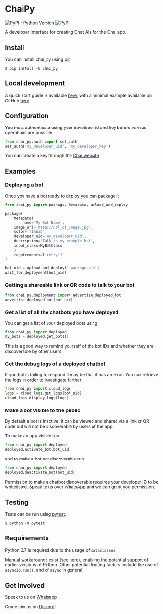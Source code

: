 # ChaiPy

![PyPI - Python Version](https://img.shields.io/pypi/pyversions/chaipy)
![PyPI](https://img.shields.io/pypi/v/chaipy)

A developer interface for creating Chat AIs for the Chai app.

## Install

You can install chai_py using pip

    $ pip install -U chai_py

## Local development

A quick start guide is available [here](https://chai.ml/docs/), with a minimal example available on GitHub 
[here](https://github.com/chai-nexus/chai_py_quickstart).

## Configuration

You must authenticate using your developer id and key before various
operations are possible.

```python
from chai_py.auth import set_auth
set_auth('my_developer_uid', 'my_developer_key')
```

You can create a key through the [Chai website](https://chai.ml/dev)

## Examples

### Deploying a bot

Once you have a bot ready to deploy you can package it

```python
from chai_py import package, Metadata, upload_and_deploy

package(
    Metadata(
        name='My Bot Name',
	image_url='http://url_of_image.jpg',
	color='f1abab',
	developer_uid='my_developer_uid',
	description='Talk to my example bot',
	input_class=MyBotClass
    )
    requirements=['retry']
)

bot_uid = upload_and_deploy('_package.zip')
wait_for_deployment(bot_uid)

```

### Getting a shareable link or QR code to talk to your bot

```python
from chai_py.deployment import advertise_deployed_bot
advertise_deployed_bot(bot_uid)
```

### Get a list of all the chatbots you have deployed

You can get a list of your deployed bots using

```python
from chai_py import deployed
my_bots = deployed.get_bots()
```

This is a good way to remind yourself of the bot IDs and whether they are
discoverable by other users.

### Get the debug logs of a deployed chatbot

If you bot is failing to respond it may be that it has an error.  You
can retrieve the logs in order to investigate further

```python
from chai_py import cloud_logs
logs = cloud_logs.get_logs(bot_uid)
cloud_logs.display_logs(logs)
```

### Make a bot visible to the public

By default a bot is inactive, it can be viewed and shared via a link or QR code
but will not be discoverable by users of the app.

To make an app visible run

```python
from chai_py import deployed
deployed.activate_bot(bot_uid)
```

and to make a bot not discoverable run

```python
from chai_py import deployed
deployed.deactivate_bot(bot_uid)
```

Permission to make a chatbot discoverable requires your developer ID to
be whitelisted. Speak to us over WhatsApp and we can grant you permission.

## Testing

Tests can be run using [pytest](http://pytest.org/).

    $ python -m pytest


## Requirements

Python 3.7 is required due to the usage of `dataclasses`.

Manual workarounds exist (see [here](https://stackoverflow.com/q/1868714)), enabling the potential support of earlier 
versions of Python. Other potential limiting factors include the use of `asyncio.run()`, and of `async` in general.

## Get Involved

Speak to us on [Whatsapp](https://chat.whatsapp.com/GvdhL4f3304FxcAxZEbpi4)

Come join us on [Discord](https://discord.gg/YfrVwBtYWb)!
